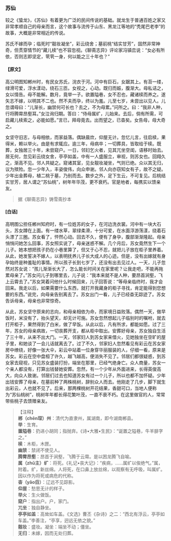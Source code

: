 <script type="text/javascript">
    var head = document.getElementsByTagName('head')[0];
    cssURL = '/public/liao.css';
    linkTag = document.createElement('link');
    linkTag.href = cssURL;
    linkTag.setAttribute('type','text/css');
    linkTag.setAttribute('rel','stylesheet');
    head.appendChild(linkTag);
</script>
### 苏仙

较之《蛰龙》，《苏仙》有着更为广泛的民间传说的基础。就龙生于普通百姓之家又非常孝顺自己的母亲而言，这个故事与流传于山东、黑龙江等地的“秃尾巴老李”的故事，大概是非常相近的传说。

苏氏不嫁而孕；临死时“靓妆凝坐”，彩云绕舍；墓前桃“结实甘芳”，固然非常神奇，但贯穿情节的“藏儿椟”也不容忽视。《聊斋志异》评论家冯镇峦说：“女必有所依，否则志即坚定，茕茕一身，何以能之三十年也？”

#### 【原文】
<section>
高公明图知郴州时，有民女苏氏，浣衣于河。河中有巨石，女踞其上。有苔一缕，绿滑可爱，浮水漾动，绕石三匝。女视之，心动。既归而娠，腹渐大。母私诘之，女以情告。母不能解。数月，竟举一子。欲置隘巷，女不忍也，藏诸椟而养之。遂矢志不嫁，以明其不二也。然不夫而孕，终以为羞。儿至七岁，未尝出以见人。儿忽谓母曰：“儿渐长，幽禁何可长也？去之，不为母累。”问所之。曰：“我非人种，行将腾霄昂壑耳。”女泣询归期。答曰：“侍母属纩，儿始来。去后，倘有所需，可启藏儿椟索之，必能如愿。”言已，拜母竟去。出而望之，已杳矣。女告母，母大奇之。

女坚守旧志，与母相依，而家益落。偶缺晨炊，仰屋无计。忽忆儿言，往启椟，果得米，赖以举火。由是有求辄应。逾三年，母病卒；一切葬具，皆取给于椟。既葬，女独居三十年，未尝窥户。一日，邻妇乞火者，见其兀坐空闺，语移时始去。居无何，忽见彩云绕女舍，亭亭如盖，中有一人盛服立，审视，则苏女也。回翔久之，渐高不见。邻人共疑之。窥诸其室，见女靓妆凝坐，气则已绝。众以其无归，议为殡殓。忽一少年入，丰姿俊伟，向众申谢。邻人向亦窃知女有子，故不之疑。少年出金葬母，植二桃于墓，乃别而去。数步之外，足下生云，不可复见。后桃结实甘芳，居人谓之“苏仙桃”，树年年华茂，更不衰朽。官是地者，每携实以馈亲友。

</section>

> 据《聊斋志异》铸雪斋抄本

#### [白话]
<aside>

高明图公担任郴州知府时，有一位姓苏的女子，在河边洗衣裳。河中有一块大石头，苏女蹲在上面。有一缕水草，翠绿柔滑，十分可爱，在水面浮游荡漾，绕着石头漂了三圈。苏女看了，怦然心动。回去不久，便有了身孕，腹部渐渐隆起。母亲悄悄问她怎么回事，苏女照实说了，母亲迷惑不解。几个月后，苏女竟然生下一个儿子。她本想把孩子扔在小巷里算了，但又于心不忍，就把儿子放在柜子里养着。从此，她发誓决不嫁人，以表明抚养儿子长大成人的心迹。但是，没有出嫁就有身孕始终是种羞耻的事情。所以孩子长到七岁了，还没有出去见过人。一天，儿子忽然对苏女说：“孩儿渐渐长大了，怎么能长时间关在家里呢？让我走吧，不能再拖累母亲了。”苏女问儿子到哪里去，儿子说：“我本来就不是人种，要昂首涧壑，飞上云霄去了。”苏女哭着问他什么时候回来，儿子回答说：“等母亲临终时，我才会回来。我走以后，如果需要什么东西，就打开我藏身的柜子寻找，肯定能得到您想要的东西。”说完，向母亲告别离去了。苏女出门一看，儿子已经杳无踪迹了。苏女告诉母亲，母亲也非常惊奇。

从此，苏女坚守原来的志向，和母亲相依为命，而家境日益败落。偶然一天，做早饭时，米没有了，抬头望天，却无计可施。苏女忽然想起儿子临别时的嘱咐，就去打开柜子，果然得到了白米，做了早饭。从此以后，凡有所求，都能如愿。过了三年，苏女的母亲病故，一切丧葬开支，都从柜中取出。安葬好母亲，苏女独自生活了三十年，从来不出大门。一天，邻家妇人到苏女家来借火，见她独坐在空旷的屋子里，和她谈了一会儿话就离去了。过了不久，邻家妇人忽然看见有彩云在苏女家房中缭绕，好像一张大伞，彩云中站着一位身穿华丽服装的人，仔细一看，原来是苏女。彩云在空中盘桓了许久，越飞越高，便消失不见了。邻居们都很疑惑，到苏女家去窥视，只见苏女盛装打扮，端坐在那里，已经气绝身亡。众人商量，苏女一个亲人都没有，打算出钱替她安葬。忽然，有一个少年从外面进来，长得英俊高大，向众人致谢。邻居们过去也知道苏女有过一个儿子，所以也都不加怀疑。少年出钱安葬了母亲，在墓前种了两株桃树，辞别众人而去。他刚走了几步，脚下就生出彩云，人也就不见了。后来，那两棵桃树开花结果，香甜可口，当地人便称为“苏仙桃树”，桃树年年都长得花繁叶茂，一直不衰不朽。在这里做官的人，常常带些桃子去馈赠亲友。

</aside>

> 【注释】  
<b>郴（chēn琛）州</b>：清代为直隶州，属湖南，即今湖南郴县。  
<b>举</b>：生育。  
<b>置隘巷</b>：扔进小胡同；指抛弃。《诗•大雅•生民》：“诞置之隘巷，牛羊腓字之。”  
<b>椟</b>：木柜，木匣。  
<b>幽禁</b>：禁闭不使见人。  
<b>腾霄昂壑</b>：昂首于涧壑，飞腾于云霄。是以困龙腾飞自喻。  
<b>属（zhǔ主）纩</b>：将死。《礼记•丧大记》：“疾病，……属纩以俟绝气。”属，附着。纩，新丝绵。人将死，在口鼻上放丝绵，以观察有无呼吸，叫属纩。因以作为将死或病危的代称。  
<b>杳（yǎo舀）</b>：辽远不见踪影。  
<b>仰屋</b>：愁思无计的样子。  
<b>举火</b>：生火做饭。  
<b>窥户</b>：指出户。户，家门。  
<b>兀坐</b>：独自静坐。  
<b>亭亭如盖</b>：高耸如车盖。《文选》曹丕《杂诗》之二：“西北有浮云，亭亭如车盖。”李善注，“亭享，迥远无依之貌。”  
<b>靓妆</b>：盛妆。凝坐：端坐不动；僵坐。  
<b>无归</b>：未嫁，因而无处归葬。  
